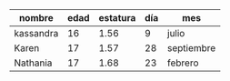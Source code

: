 | nombre | edad  | estatura  | día  | mes  |
|---|---|---|---|---|
| kassandra  | 16  |  1.56 | 9  | julio   |
| Karen  |   17|1.57   |  28 | septiembre  |
|  Nathania |  17 |   1.68|23   | febrero  |
